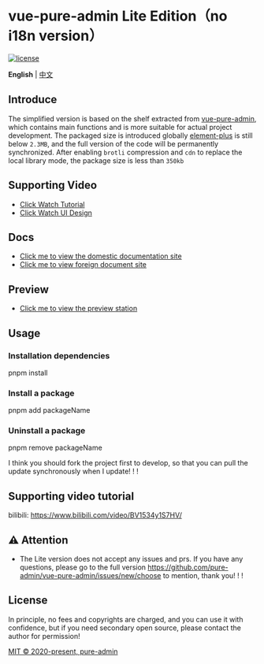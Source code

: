 <h1>vue-pure-admin Lite Edition（no i18n version）</h1>

[![license](https://img.shields.io/github/license/pure-admin/vue-pure-admin.svg)](LICENSE)

**English** | [中文](./README.md)

## Introduce

The simplified version is based on the shelf extracted from [vue-pure-admin](https://github.com/pure-admin/vue-pure-admin), which contains main functions and is more suitable for actual project development. The packaged size is introduced globally [element-plus](https://element-plus.org) is still below `2.3MB`, and the full version of the code will be permanently synchronized. After enabling `brotli` compression and `cdn` to replace the local library mode, the package size is less than `350kb`

## Supporting Video

- [Click Watch Tutorial](https://www.bilibili.com/video/BV1kg411v7QT)
- [Click Watch UI Design](https://www.bilibili.com/video/BV17g411T7rq)

## Docs

- [Click me to view the domestic documentation site](https://yiming_chang.gitee.io/pure-admin-doc)
- [Click me to view foreign document site](https://pure-admin.github.io/pure-admin-doc)

## Preview

- [Click me to view the preview station](https://pure-admin-thin.netlify.app/#/login)

## Usage

### Installation dependencies

pnpm install

### Install a package

pnpm add packageName

### Uninstall a package

pnpm remove packageName

I think you should fork the project first to develop, so that you can pull the update synchronously when I update! ! !

## Supporting video tutorial

bilibili: https://www.bilibili.com/video/BV1534y1S7HV/

## ⚠️ Attention

- The Lite version does not accept any issues and prs. If you have any questions, please go to the full version https://github.com/pure-admin/vue-pure-admin/issues/new/choose to mention, thank you! ! !

## License

In principle, no fees and copyrights are charged, and you can use it with confidence, but if you need secondary open source, please contact the author for permission!

[MIT © 2020-present, pure-admin](./LICENSE)
